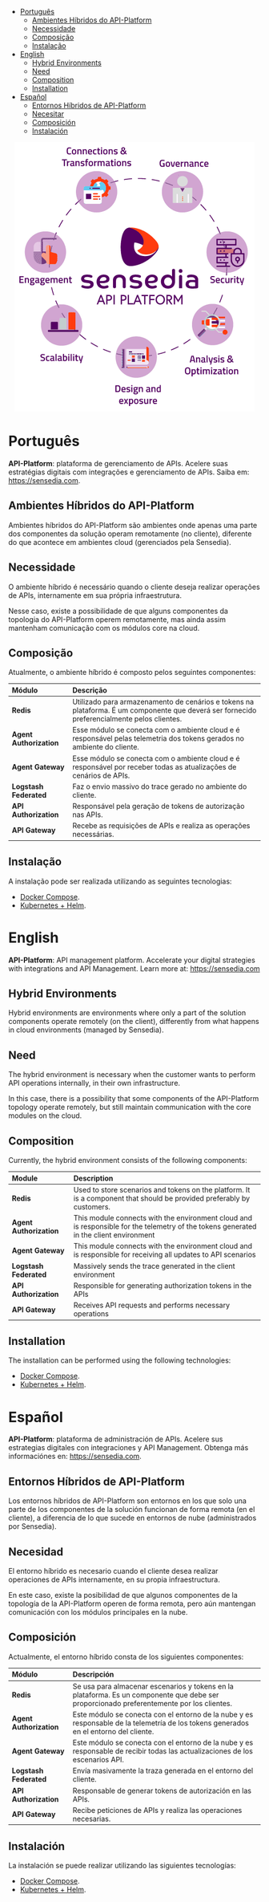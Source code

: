 <!-- TOC -->

- [Português](#português)
  - [Ambientes Híbridos do API-Platform](#ambientes-híbridos-do-api-platform)
  - [Necessidade](#necessidade)
  - [Composição](#composição)
  - [Instalação](#instalação)
- [English](#english)
  - [Hybrid Environments](#hybrid-environments)
  - [Need](#need)
  - [Composition](#composition)
  - [Installation](#installation)
- [Español](#español)
  - [Entornos Híbridos de API-Platform](#entornos-híbridos-de-api-platform)
  - [Necesitar](#necesitar)
  - [Composición](#composición)
  - [Instalación](#instalación)

<!-- TOC -->

 <p align="center">
    <img src="images/api-management-platform-sensedia-features-apis.png" alt="API-Platform">
 </p>

# Português

**API-Platform**: plataforma de gerenciamento de APIs. Acelere suas estratégias digitais com integrações e gerenciamento de APIs. Saiba em: https://sensedia.com.

## Ambientes Híbridos do API-Platform

Ambientes híbridos do API-Platform são ambientes onde apenas uma parte dos componentes da solução operam remotamente (no cliente), diferente do que acontece em ambientes cloud (gerenciados pela Sensedia).

## Necessidade

O ambiente híbrido é necessário quando o cliente deseja realizar operações de APIs, internamente em sua própria infraestrutura.

Nesse caso, existe a possibilidade de que alguns componentes da topologia do API-Platform operem remotamente, mas ainda assim mantenham comunicação com os módulos core na cloud.

## Composição

Atualmente, o ambiente híbrido é composto pelos seguintes componentes:

| Módulo | Descrição |
|:---|:---|
| **Redis** | Utilizado para armazenamento de cenários e tokens na plataforma. É um componente que deverá ser fornecido preferencialmente pelos clientes. |
| **Agent Authorization** | Esse módulo se conecta com o ambiente cloud e é responsável pelas telemetria dos tokens gerados no ambiente do cliente. |
| **Agent Gateway** | Esse módulo se conecta com o ambiente cloud e é responsável por receber todas as atualizações de cenários de APIs. |
| **Logstash Federated** | Faz o envio massivo do trace gerado no ambiente do cliente. |
| **API Authorization** | Responsável pela geração de tokens de autorização nas APIs. |
| **API Gateway** | Recebe as requisições de APIs e realiza as operações necessárias. |

## Instalação

A instalação pode ser realizada utilizando as seguintes tecnologias:

* [Docker Compose](compose/README.md).
* [Kubernetes + Helm](kubernetes/README.md).

# English

**API-Platform**: API management platform. Accelerate your digital strategies with integrations and API Management. Learn more at: https://sensedia.com

## Hybrid Environments

Hybrid environments are environments where only a part of the solution components operate remotely (on the client), differently from what happens in cloud environments (managed by Sensedia).

## Need

The hybrid environment is necessary when the customer wants to perform API operations internally, in their own infrastructure.

In this case, there is a possibility that some components of the API-Platform topology operate remotely, but still maintain communication with the core modules on the cloud.

## Composition

Currently, the hybrid environment consists of the following components:

| Module | Description |
|:---|:---|
| **Redis** | Used to store scenarios and tokens on the platform. It is a component that should be provided preferably by customers. |
| **Agent Authorization** | This module connects with the environment cloud and is responsible for the telemetry of the tokens generated in the client environment |
| **Agent Gateway** | This module connects with the environment cloud and is responsible for receiving all updates to API scenarios |
| **Logstash Federated** | Massively sends the trace generated in the client environment |
| **API Authorization** | Responsible for generating authorization tokens in the APIs |
| **API Gateway** | Receives API requests and performs necessary operations |

## Installation

The installation can be performed using the following technologies:

* [Docker Compose](compose/README_en.md).
* [Kubernetes + Helm](kubernetes/README_en.md).

# Español

**API-Platform**: plataforma de administración de APIs. Acelere sus estrategias digitales con integraciones y API Management. Obtenga más informaciónes en: https://sensedia.com.

## Entornos Híbridos de API-Platform

Los entornos híbridos de API-Platform son entornos en los que solo una parte de los componentes de la solución funcionan de forma remota (en el cliente), a diferencia de lo que sucede en entornos de nube (administrados por Sensedia).

## Necesidad

El entorno híbrido es necesario cuando el cliente desea realizar operaciones de APIs internamente, en su propia infraestructura.

En este caso, existe la posibilidad de que algunos componentes de la topología de la API-Platform operen de forma remota, pero aún mantengan comunicación con los módulos principales en la nube.

## Composición

Actualmente, el entorno híbrido consta de los siguientes componentes:

| Módulo | Descripción |
|:---|:---|
| **Redis** | Se usa para almacenar escenarios y tokens en la plataforma. Es un componente que debe ser proporcionado preferentemente por los clientes. |
| **Agent Authorization** | Este módulo se conecta con el entorno de la nube y es responsable de la telemetría de los tokens generados en el entorno del cliente. |
| **Agent Gateway** | Este módulo se conecta con el entorno de la nube y es responsable de recibir todas las actualizaciones de los escenarios API.
| **Logstash Federated** | Envía masivamente la traza generada en el entorno del cliente. |
| **API Authorization** | Responsable de generar tokens de autorización en las APIs.
| **API Gateway** | Recibe peticiones de APIs y realiza las operaciones necesarias. |

## Instalación

La instalación se puede realizar utilizando las siguientes tecnologías:

* [Docker Compose](componer/README_es.md).
* [Kubernetes + Helm](kubernetes/README_es.md).
